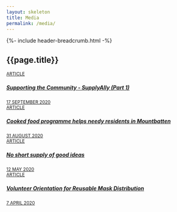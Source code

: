 ```yaml
---
layout: skeleton
title: Media
permalink: /media/
---
```


<section class="bp-section is-small bp-section-pagetitle">
  <div class="bp-container">
    {%- include header-breadcrumb.html -%}
  </div>
  <div class="bp-container ">
    <div class="row">
      <div class="col">
        <h1 class="has-text-white"><b>{{page.title}}</b></h1>
      </div>
    </div>
  </div>
</section>

<section class="bp-section is-small">
  <div class="bp-container padding--top padding--bottom--xl">
    <div class="row is-multiline">
      <div class="col is-one-quarter-widescreen is-one-third-desktop is-half-tablet resource-card-element">
        <a href="https://www.developer.tech.gov.sg/communities/stack-x-meetups/past-webinars/supporting-the-community-part-1"  target="_blank" class="is-media-card">
          <div class="media-card-plain bg-media-color-1 padding--lg">
            <div>
              <small class="has-text-white padding--bottom">ARTICLE</small>
              <h5 class="has-text-white padding--bottom--lg"><b>Supporting the Community - SupplyAlly (Part 1)</b></h5>
            </div>
            <div class="is-fluid padding--top--md description">
              <small class="has-text-white">17 SEPTEMBER 2020</small>
            </div>
          </div>
        </a>
      </div>
      <div class="col is-one-quarter-widescreen is-one-third-desktop is-half-tablet resource-card-element">
        <a href="https://www.tnp.sg/news/singapore/cooked-food-programme-helps-needy-residents-mountbatten"  target="_blank" class="is-media-card">
          <div class="media-card-plain bg-media-color-2 padding--lg">
            <div>
              <small class="has-text-white padding--bottom">ARTICLE</small>
              <h5 class="has-text-white padding--bottom--lg"><b>Cooked food programme helps needy residents in Mountbatten</b></h5>
            </div>
            <div class="is-fluid padding--top--md description">
              <small class="has-text-white">31 AUGUST 2020</small>
            </div>
          </div>
        </a>
      </div>
      <div class="col is-one-quarter-widescreen is-one-third-desktop is-half-tablet resource-card-element">
        <a href="https://www.tech.gov.sg/media/technews/no-short-supply-of-good-ideas" target="_blank" class="is-media-card">
          <div class="media-card-plain bg-media-color-1 padding--lg">
            <div>
              <small class="has-text-white padding--bottom">ARTICLE</small>
              <h5 class="has-text-white padding--bottom--lg"><b>No short supply of good ideas</b></h5>
            </div>
            <div class="is-fluid padding--top--md description">
              <small class="has-text-white">12 MAY 2020</small>
            </div>
          </div>
        </a>
      </div>
      <div class="col is-one-quarter-widescreen is-one-third-desktop is-half-tablet resource-card-element">
        <a href="https://medium.com/@leekahhow/bishan-north-volunteer-orientation-for-reusable-mask-distribution-816e22447320"  target="_blank" class="is-media-card">
          <div class="media-card-plain bg-media-color-2 padding--lg">
            <div>
              <small class="has-text-white padding--bottom">ARTICLE</small>
              <h5 class="has-text-white padding--bottom--lg"><b>Volunteer Orientation for Reusable Mask Distribution</b></h5>
            </div>
            <div class="is-fluid padding--top--md description">
              <small class="has-text-white">7 APRIL 2020</small>
            </div>
          </div>
        </a>
      </div>
    </div>
  </div>
</section>
